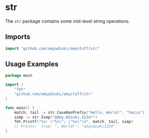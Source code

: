 # str
The `str` package contains some mid-level string operations.

## Imports
```go
import "github.com/amyadzuki/amystuff/str"
```

## Usage Examples
```go
package main

import (
	"fmt"
	"github.com/amyadzuki/amystuff/str"
)

func main() {
	match, tail := str.CaseHasPrefix("Hello, World!", "heLLo")
	simp := str.Simp("@Amy.Adzuki.1234!")
	fmt.Printf("%v: \"%s\"; \"%s\"\n", match, tail, simp)
	// Prints: `true: ", World!"; "amyadzuki1234"`
}
```
